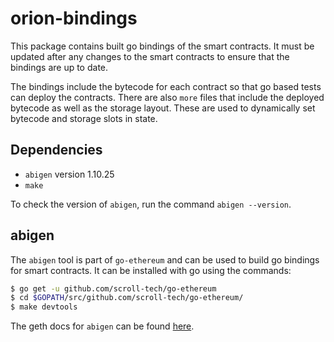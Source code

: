 # orion-bindings

This package contains built go bindings of the smart contracts. It must be
updated after any changes to the smart contracts to ensure that the bindings are
up to date.

The bindings include the bytecode for each contract so that go based tests
can deploy the contracts. There are also `more` files that include the deployed
bytecode as well as the storage layout. These are used to dynamically set
bytecode and storage slots in state.

## Dependencies

- `abigen` version 1.10.25
- `make`

To check the version of `abigen`, run the command `abigen --version`.

## abigen

The `abigen` tool is part of `go-ethereum` and can be used to build go bindings
for smart contracts. It can be installed with go using the commands:

```bash
$ go get -u github.com/scroll-tech/go-ethereum
$ cd $GOPATH/src/github.com/scroll-tech/go-ethereum/
$ make devtools
```

The geth docs for `abigen` can be found [here](https://geth.ethereum.org/docs/dapp/native-bindings).
